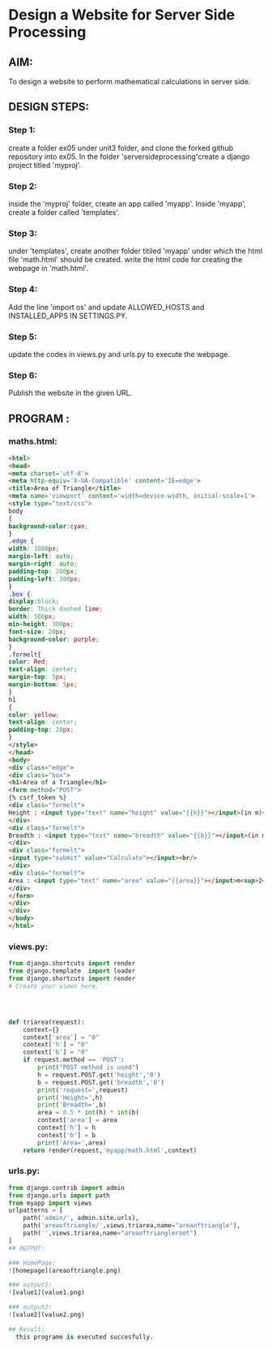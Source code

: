 # Design a Website for Server Side Processing

## AIM:
To design a website to perform mathematical calculations in server side.

## DESIGN STEPS:

### Step 1:
create a folder ex05 under unit3 folder, and clone the forked github repository into ex05.
In the folder 'serversideprocessing'create a django project titled 'myproj'. 

### Step 2:
inside the 'myproj' folder, create an app called 'myapp'. 
Inside 'myapp', create a folder called 'templates'.

### Step 3:
under 'templates', create another folder titiled 'myapp' under which the html file 'math.html' should be created.
write the html code for creating the webpage in 'math.html'.

### Step 4:
Add the line 'import os' and update ALLOWED_HOSTS and INSTALLED_APPS IN SETTINGS.PY.


### Step 5:
update the codes in views.py and urls.py to execute the webpage.

### Step 6:
Publish the website in the given URL.

## PROGRAM :
### maths.html:
```html
<html>
<head>
<meta charset='utf-8'>
<meta http-equiv='X-UA-Compatible' content='IE=edge'>
<title>Area of Triangle</title>
<meta name='viewport' content='width=device-width, initial-scale=1'>
<style type="text/css">
body 
{
background-color:cyan;
}
.edge {
width: 1080px;
margin-left: auto;
margin-right: auto;
padding-top: 200px;
padding-left: 300px;
}
.box {
display:block;
border: Thick dashed lime;
width: 500px;
min-height: 300px;
font-size: 20px;
background-color: purple;
}
.formelt{
color: Red;
text-align: center;
margin-top: 5px;
margin-bottom: 5px;
}
h1
{
color: yellow;
text-align: center;
padding-top: 20px;
}
</style>
</head>
<body>
<div class="edge">
<div class="box">
<h1>Area of a Triangle</h1>
<form method="POST">
{% csrf_token %}
<div class="formelt">
Height : <input type="text" name="height" value="{{h}}"></input>(in m)<br/>
</div>
<div class="formelt">
Breadth : <input type="text" name="breadth" value="{{b}}"></input>(in m)<br/>
</div>
<div class="formelt">
<input type="submit" value="Calculate"></input><br/>
</div>
<div class="formelt">
Area : <input type="text" name="area" value="{{area}}"></input>m<sup>2</sup><br/>
</div>
</form>
</div>
</div>
</body>
</html>
```
### views.py:
```py
from django.shortcuts import render
from django.template  import loader
from django.shortcuts import render
# Create your views here.




def triarea(request):
    context={}
    context['area'] = "0"
    context['h'] = "0"
    context['b'] = "0"
    if request.method == 'POST':
        print("POST method is used")
        h = request.POST.get('height','0')
        b = request.POST.get('breadth','0')
        print('request=',request)
        print('Height=',h)
        print('Breadth=',b)
        area = 0.5 * int(h) * int(b)
        context['area'] = area
        context['h'] = h
        context['b'] = b
        print('Area=',area)
    return render(request,'myapp/math.html',context)
```
### urls.py:
```py
from django.contrib import admin
from django.urls import path
from myapp import views
urlpatterns = [
    path('admin/', admin.site.urls),
    path('areaoftriangle/',views.triarea,name="areaoftriangle"),
    path('',views.triarea,name="areaoftriangleroot")
]
## OUTPUT:

### HomePage:
![homepage](areaoftriangle.png)

### output1:
![value1](value1.png)

### output2:
![value2](value2.png)

## Result:
  this programe is executed succesfully.
